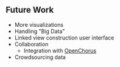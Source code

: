 ## Future Work

 * More visualizations
 * Handling "Big Data"
 * Linked view construction user interface
 * Collaboration
   * Integration with [OpenChorus](http://openchorus.org/)
 * Crowdsourcing data

